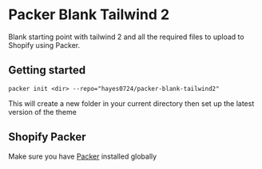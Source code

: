 # Packer Blank Tailwind 2

Blank starting point with tailwind 2 and all the required files to upload to Shopify
using Packer.

## Getting started
```shell
packer init <dir> --repo="hayes0724/packer-blank-tailwind2"
```
This will create a new folder in your current directory then set up the
latest version of the theme

## Shopify Packer
Make sure you have [Packer](https://github.com/hayes0724/shopify-packer) installed globally
